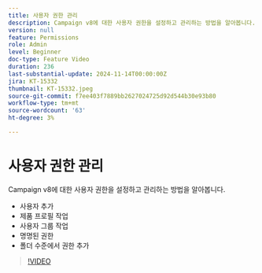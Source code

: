```yaml
---
title: 사용자 권한 관리
description: Campaign v8에 대한 사용자 권한을 설정하고 관리하는 방법을 알아봅니다. 사용자 추가, 제품 프로필, 사용자 그룹 및 명명된 권한 작업. 폴더 수준에서 권한을 추가합니다.
version: null
feature: Permissions
role: Admin
level: Beginner
doc-type: Feature Video
duration: 236
last-substantial-update: 2024-11-14T00:00:00Z
jira: KT-15332
thumbnail: KT-15332.jpeg
source-git-commit: f7ee403f7889bb2627024725d92d544b30e93b80
workflow-type: tm+mt
source-wordcount: '63'
ht-degree: 3%

---
```



# 사용자 권한 관리

Campaign v8에 대한 사용자 권한을 설정하고 관리하는 방법을 알아봅니다.

* 사용자 추가
* 제품 프로필 작업
* 사용자 그룹 작업
* 명명된 권한
* 폴더 수준에서 권한 추가

>[!VIDEO](https://video.tv.adobe.com/v/3438198/?learn=on)
